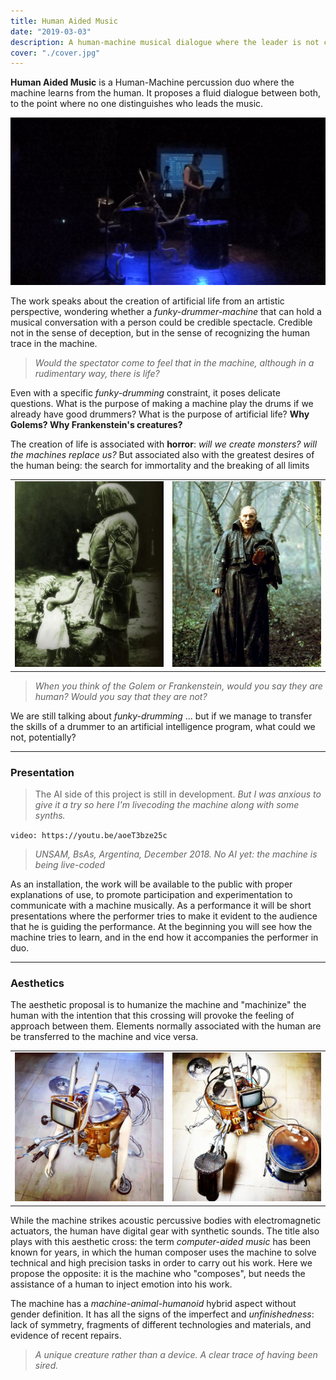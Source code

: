 ```yaml
---
title: Human Aided Music
date: "2019-03-03"
description: A human-machine musical dialogue where the leader is not clearly distinguishable.
cover: "./cover.jpg"
---
```


**Human Aided Music** is a Human-Machine percussion duo where the machine learns from the human. It proposes a fluid dialogue between both, to the point where no one distinguishes who leads the music.

![](./poster.png)

The work speaks about the creation of artificial life from an artistic perspective, wondering whether a *funky-drummer-machine* that can hold a musical conversation with a person could be credible spectacle.
Credible not in the sense of deception, but in the sense of recognizing the human trace in the machine.

> *Would the spectator come to feel that in the machine, although in a rudimentary way, there is life?*

Even with a specific *funky-drumming* constraint, it poses delicate questions. What is the purpose of making a machine play the drums if we already have good drummers?
What is the purpose of artificial life?  **Why Golems? Why Frankenstein's creatures?**


The creation of life is associated with **horror**: *will we create monsters? will the machines replace us?* But associated also with the greatest desires of the human being: the search for immortality and the breaking of all limits


| | |
|-|-|
|![](./golem.jpg)|![](./deniro.jpg)|

> *When you think of the Golem or Frankenstein, would you say they are human?
Would you say that they are not?*

We are still talking about *funky-drumming* ... but if we manage to transfer the skills of a drummer to an artificial intelligence program, what could we not, potentially?

---

### Presentation

> The AI side of this project is still in development. *But I was anxious to give it a try so here I'm livecoding the machine along with some synths.*

`video: https://youtu.be/aoeT3bze25c`

> *UNSAM, BsAs, Argentina, December 2018. No AI yet: the machine is being live-coded*


As an installation, the work will be available to the public with proper explanations of use, to promote participation and experimentation to communicate with a machine musically.
As a performance it will be short presentations where the performer tries to make it evident to the audience that he is guiding the performance. At the beginning you will see how the machine tries to learn, and in the end how it accompanies the performer in duo.





---
### Aesthetics

The aesthetic proposal is to humanize the machine and "machinize" the human with the intention that this crossing will provoke the feeling of approach between them. Elements normally associated with the human are be transferred to the machine and vice versa.

| | |
|-|-|
|![](./cover.jpg)|![](./max.jpg)|


While the machine strikes acoustic percussive bodies with electromagnetic actuators, the human have digital gear with synthetic sounds.
The title also plays with this aesthetic cross: the term *computer-aided music* has been known for years, in which the human composer uses the machine to solve technical and high precision tasks in order to carry out his work. Here we propose the opposite: it is the machine who "composes", but needs the assistance of a human to inject emotion into his work.

The machine has a *machine-animal-humanoid* hybrid aspect without gender definition. It has all the signs of the imperfect and *unfinishedness*: lack of symmetry, fragments of different technologies and materials, and evidence of recent repairs.
> *A unique creature rather than a device. A clear trace of having been sired.*
